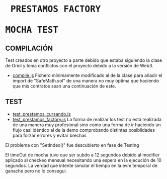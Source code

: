 # <pre>             PRESTAMOS FACTORY<br>        MOCHA TEST  
                     
## COMPILACIÓN
Test creados en otro proyecto a parte debido que estaba siguiendo la clase de Oriol y tenía conflictos con el proyecto debido
a la versión de Web3.
- [compile.js](https://github.com/AkilinoGit/prestamosFactoryMochaTest/blob/main/compile.js)
Fichero mínimamente modificado al de la clase para añadir el import de "SafeMath.sol" de una manera no muy óptima que haciendo
que mis contratos sean una continuación de este.
## TEST
- [test_prestamos_cursando.js](https://github.com/AkilinoGit/prestamosFactoryMochaTest/blob/main/test/test_prestamos_cursando.js)
- [test_prestamos_factory.js](https://github.com/AkilinoGit/prestamosFactoryMochaTest/blob/main/test/test_prestamos_factory.js)
La forma de realizar los test no está realizada de una manera muy profesional sino como una forma de ir haciendo un flujo
casi idéntico al de la demo comprobando distintas posiblidades para forzar errores y evitar brechas

El problema con "SetIndex()" fue descubierto en fase de Testing

El timeOut de mocha tuvo que ser subdo a 12 segundos debido al modifier aplicado al checkeo mensual necesitando una espera en la 
ejecución de 10 segundos. La verdad  que intente simular el tiempo en la evm temporal de ganache pero no lo conseguí.




